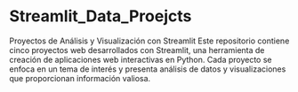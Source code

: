 # Streamlit_Data_Proejcts
Proyectos de Análisis y Visualización con Streamlit  Este repositorio contiene cinco proyectos web desarrollados con Streamlit, una herramienta de creación de aplicaciones web interactivas en Python. Cada proyecto se enfoca en un tema de interés y presenta análisis de datos y visualizaciones que proporcionan información valiosa.
